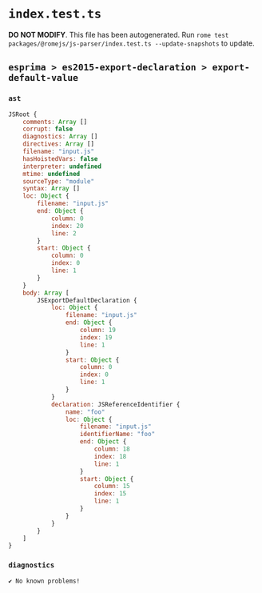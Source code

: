 # `index.test.ts`

**DO NOT MODIFY**. This file has been autogenerated. Run `rome test packages/@romejs/js-parser/index.test.ts --update-snapshots` to update.

## `esprima > es2015-export-declaration > export-default-value`

### `ast`

```javascript
JSRoot {
	comments: Array []
	corrupt: false
	diagnostics: Array []
	directives: Array []
	filename: "input.js"
	hasHoistedVars: false
	interpreter: undefined
	mtime: undefined
	sourceType: "module"
	syntax: Array []
	loc: Object {
		filename: "input.js"
		end: Object {
			column: 0
			index: 20
			line: 2
		}
		start: Object {
			column: 0
			index: 0
			line: 1
		}
	}
	body: Array [
		JSExportDefaultDeclaration {
			loc: Object {
				filename: "input.js"
				end: Object {
					column: 19
					index: 19
					line: 1
				}
				start: Object {
					column: 0
					index: 0
					line: 1
				}
			}
			declaration: JSReferenceIdentifier {
				name: "foo"
				loc: Object {
					filename: "input.js"
					identifierName: "foo"
					end: Object {
						column: 18
						index: 18
						line: 1
					}
					start: Object {
						column: 15
						index: 15
						line: 1
					}
				}
			}
		}
	]
}
```

### `diagnostics`

```
✔ No known problems!

```
